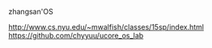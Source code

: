 zhangsan'OS

http://www.cs.nyu.edu/~mwalfish/classes/15sp/index.html
https://github.com/chyyuu/ucore_os_lab
